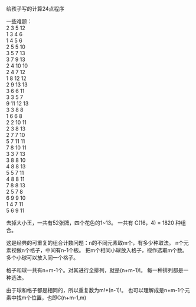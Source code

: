 给孩子写的计算24点程序

一些难题：   
2 3 5 12  
1 3 4 6  
1 4 5 6  
2 5 5 10  
3 5 7 13  
3 7 9 13  
2 4 10 10  
2 4 7 12  
1 8 12 12  
2 9 13 13  
3 6 6 11  
3 3 5 7  
9 11 12 13  
3 3 8 8  
1 6 6 8  
2 2 10 11  
2 3 8 13  
2 7 7 10  
5 7 11 11  
7 8 10 11  
3 3 7 13  
3 8 8 10  
4 8 8 13  
5 5 7 11  
4 8 8 11  
7 8 8 13  
2 5 7 8  
6 9 9 10  
1 4 7 11  
5 6 9 11 

去掉大小王，一共有52张牌，四个花色的1~13。
一共有 C(16，4) = 1820 种组合。

这是经典的可重复的组合计数问题：n的不同元素取m个，有多少种取法。
n个元素视做n个格子，中间有n-1个板。
把m个相同小球放入格子，视作选取m个数。
多个小球可以放入同一个格子。

格子和球一共有n+m-1个。对其进行全排列，就是(n+m-1)!。
每一种排列都是一种选法。

由于球和格子都是相同的，所以重复数为m!*(n-1)!。
也可以理解成是n+m-1个元素中找m个位置，也即C(n+m-1,m)

